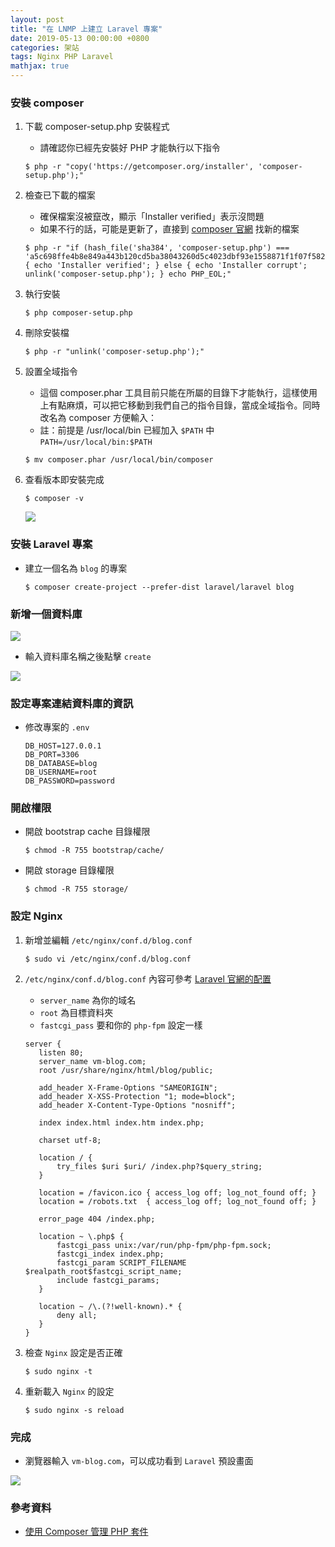 ```yaml
---
layout: post
title: "在 LNMP 上建立 Laravel 專案"
date: 2019-05-13 00:00:00 +0800
categories: 架站
tags: Nginx PHP Laravel
mathjax: true
---
```


### 安裝 composer

1. 下載 composer-setup.php 安裝程式

   - 請確認你已經先安裝好 PHP 才能執行以下指令

   ```
   $ php -r "copy('https://getcomposer.org/installer', 'composer-setup.php');"
   ```

2. 檢查已下載的檔案

   - 確保檔案沒被竄改，顯示「Installer verified」表示沒問題
   - 如果不行的話，可能是更新了，直接到 [composer 官網](https://getcomposer.org/download/) 找新的檔案

   ```
   $ php -r "if (hash_file('sha384', 'composer-setup.php') === 'a5c698ffe4b8e849a443b120cd5ba38043260d5c4023dbf93e1558871f1f07f58274fc6f4c93bcfd858c6bd0775cd8d1') { echo 'Installer verified'; } else { echo 'Installer corrupt'; unlink('composer-setup.php'); } echo PHP_EOL;"
   ```

3. 執行安裝

   ```
   $ php composer-setup.php
   ```

4. 刪除安裝檔

   ```
   $ php -r "unlink('composer-setup.php');"
   ```

5. 設置全域指令

   - 這個 composer.phar 工具目前只能在所屬的目錄下才能執行，這樣使用上有點麻煩，可以把它移動到我們自己的指令目錄，當成全域指令。同時改名為 composer 方便輸入：
   - 註：前提是 /usr/local/bin 已經加入 `$PATH` 中
     `PATH=/usr/local/bin:$PATH`

   ```
   $ mv composer.phar /usr/local/bin/composer
   ```

6. 查看版本即安裝完成

   ```
   $ composer -v
   ```

   ![](https://i.imgur.com/ZrpQQQP.png)

### 安裝 Laravel 專案

- 建立一個名為 `blog` 的專案

  ```
  $ composer create-project --prefer-dist laravel/laravel blog
  ```

### 新增一個資料庫

![](https://i.imgur.com/hF8lcdb.png)

- 輸入資料庫名稱之後點擊 `create`

![](https://i.imgur.com/wEGJFPg.png)

### 設定專案連結資料庫的資訊

- 修改專案的 `.env`

  ```
  DB_HOST=127.0.0.1
  DB_PORT=3306
  DB_DATABASE=blog
  DB_USERNAME=root
  DB_PASSWORD=password
  ```

### 開啟權限

- 開啟 bootstrap cache 目錄權限

  ```
  $ chmod -R 755 bootstrap/cache/
  ```

- 開啟 storage 目錄權限

  ```
  $ chmod -R 755 storage/
  ```

### 設定 Nginx

1.  新增並編輯 `/etc/nginx/conf.d/blog.conf`

    ```
    $ sudo vi /etc/nginx/conf.d/blog.conf
    ```

2.  `/etc/nginx/conf.d/blog.conf` 內容可參考 [Laravel 官網的配置](https://laravel.com/docs/6.x/deployment#nginx)

    - `server_name` 為你的域名
    - `root` 為目標資料夾
    - `fastcgi_pass` 要和你的 `php-fpm` 設定一樣

    ```
    server {
       listen 80;
       server_name vm-blog.com;
       root /usr/share/nginx/html/blog/public;

       add_header X-Frame-Options "SAMEORIGIN";
       add_header X-XSS-Protection "1; mode=block";
       add_header X-Content-Type-Options "nosniff";

       index index.html index.htm index.php;

       charset utf-8;

       location / {
           try_files $uri $uri/ /index.php?$query_string;
       }

       location = /favicon.ico { access_log off; log_not_found off; }
       location = /robots.txt  { access_log off; log_not_found off; }

       error_page 404 /index.php;

       location ~ \.php$ {
           fastcgi_pass unix:/var/run/php-fpm/php-fpm.sock;
           fastcgi_index index.php;
           fastcgi_param SCRIPT_FILENAME $realpath_root$fastcgi_script_name;
           include fastcgi_params;
       }

       location ~ /\.(?!well-known).* {
           deny all;
       }
    }
    ```

3.  檢查 `Nginx` 設定是否正確

    ```
    $ sudo nginx -t
    ```

4.  重新載入 `Nginx` 的設定

    ```
    $ sudo nginx -s reload
    ```

### 完成

- 瀏覽器輸入 `vm-blog.com`，可以成功看到 `Laravel` 預設畫面

![](https://i.imgur.com/jU1qYT8.png)

### 參考資料

- [使用 Composer 管理 PHP 套件](http://blog.tonycube.com/2016/12/composer-php.html)
